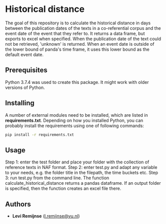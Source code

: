 # Historical distance
The goal of this repository is to calculate the historical distance in days between the publication dates of the texts in a co-referential corpus and the event date of the event that they refer to. It returns a data frame, but exports to excel when specified. When the publication date of the text could not be retrieved, 'unknown' is returned. When an event date is outside of the lower bound of panda's time frame, it uses this lower bound as the default event date.

## Prerequisites
Python 3.7.4 was used to create this package. It might work with older versions of Python.

## Installing
A number of external modules need to be installed, which are listed in **requirements.txt**.
Depending on how you installed Python, you can probably install the requirements using one of following commands:
```bash
pip install -r requirements.txt
```

## Usage
Step 1: enter the test folder and place your folder with the collection of reference texts in NAF format.
Step 2: enter test.py and adapt any variable to your needs, e.g. the folder title in the filepath, the time buckets etc.
Step 3: run test.py from the command line.
The function calculate_historical_distance returns a pandas dataframe. If an output folder is specified, then the function creates an excel file there.

## Authors
* **Levi Remijnse** (l.remijnse@vu.nl)
